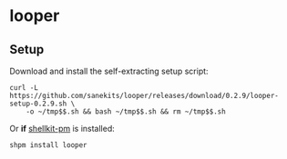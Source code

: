 # looper

## Setup

Download and install the self-extracting setup script:

  
```
curl -L https://github.com/sanekits/looper/releases/download/0.2.9/looper-setup-0.2.9.sh \
    -o ~/tmp$$.sh && bash ~/tmp$$.sh && rm ~/tmp$$.sh
```


Or **if** [shellkit-pm](https://github.com/sanekits/shellkit-pm) is installed:

    shpm install looper

##
